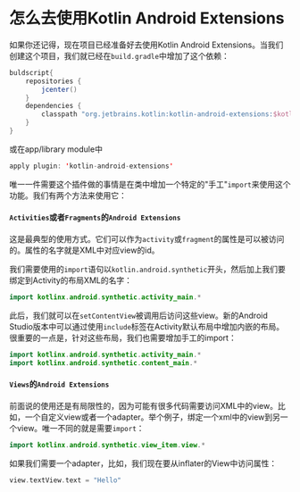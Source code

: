 # 怎么去使用Kotlin Android Extensions

如果你还记得，现在项目已经准备好去使用Kotlin Android Extensions。当我们创建这个项目，我们就已经在`build.gradle`中增加了这个依赖：

```groovy
buldscript{
	repositories {
		jcenter()
	}
	dependencies {
		classpath "org.jetbrains.kotlin:kotlin-android-extensions:$kotlin_version"
	}
}
```
或在app/library module中

```kotlin
apply plugin: 'kotlin-android-extensions'

```

唯一一件需要这个插件做的事情是在类中增加一个特定的"手工"`import`来使用这个功能。我们有两个方法来使用它：

#### `Activities`或者`Fragments`的`Android Extensions`

这是最典型的使用方式。它们可以作为`activity`或`fragment`的属性是可以被访问的。属性的名字就是XML中对应view的id。

我们需要使用的`import`语句以`kotlin.android.synthetic`开头，然后加上我们要绑定到Activity的布局XML的名字：

```kotlin
import kotlinx.android.synthetic.activity_main.*
```

此后，我们就可以在`setContentView`被调用后访问这些view。新的Android Studio版本中可以通过使用`include`标签在Activity默认布局中增加内嵌的布局。很重要的一点是，针对这些布局，我们也需要增加手工的import：

```kotlin
import kotlinx.android.synthetic.activity_main.*
import kotlinx.android.synthetic.content_main.*
```

#### `Views`的`Android Extensions`

前面说的使用还是有局限性的，因为可能有很多代码需要访问XML中的view。比如，一个自定义view或者一个adapter。举个例子，绑定一个xml中的view到另一个view。唯一不同的就是需要`import`：

```kotlin
import kotlinx.android.synthetic.view_item.view.*
```

如果我们需要一个adapter，比如，我们现在要从inflater的View中访问属性：

```kotlin
view.textView.text = "Hello"
```